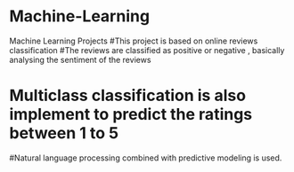 # Machine-Learning
Machine Learning Projects
#This project is based on online reviews classification
#The reviews are classified as positive or negative , basically analysing the sentiment of the reviews
# Multiclass classification is also implement to predict the ratings between 1 to 5
#Natural language processing combined with predictive modeling is used.
